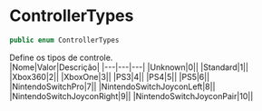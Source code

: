 # ControllerTypes
```csharp
public enum ControllerTypes
```
Define os tipos de controle.<br />
|Nome|Valor|Descrição|
|---|---|---|
|Unknown|0||
|Standard|1||
|Xbox360|2||
|XboxOne|3||
|PS3|4||
|PS4|5||
|PS5|6||
|NintendoSwitchPro|7||
|NintendoSwitchJoyconLeft|8||
|NintendoSwitchJoyconRight|9||
|NintendoSwitchJoyconPair|10||
